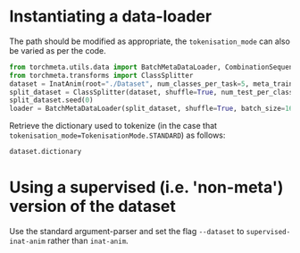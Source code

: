 # Instantiating a data-loader
The path should be modified as appropriate, the `tokenisation_mode` can also be varied as per the code.
```python
from torchmeta.utils.data import BatchMetaDataLoader, CombinationSequentialSampler
from torchmeta.transforms import ClassSplitter
dataset = InatAnim(root="./Dataset", num_classes_per_task=5, meta_train=True, tokenisation_mode=TokenisationMode.BERT)
split_dataset = ClassSplitter(dataset, shuffle=True, num_test_per_class=10, num_train_per_class=10)
split_dataset.seed(0)
loader = BatchMetaDataLoader(split_dataset, shuffle=True, batch_size=16)
```

Retrieve the dictionary used to tokenize (in the case that `tokenisation_mode=TokenisationMode.STANDARD`) as follows:
```python
dataset.dictionary
```

# Using a supervised (i.e. 'non-meta') version of the dataset

Use the standard argument-parser and set the flag `--dataset` to `supervised-inat-anim` rather than `inat-anim`.
